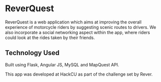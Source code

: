 # ReverQuest

ReverQuest is a web application which aims at improving the overall experience of motorcycle riders by suggesting scenic routes to drivers. We also incorporate a social networking aspect within the app, where riders could look at the rides taken by their friends. 

## Technology Used
Built using Flask, Angular JS, MySQL and MapQuest API. 

This app was developed at HackCU as part of the challenge set by Rever. 
